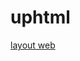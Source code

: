 # uphtml

[layout web](https://www.canva.com/design/DAFwR7AMLy8/ngJZzXT2hLaoykGw7k9cKQ/edit?utm_content=DAFwR7AMLy8&utm_campaign=designshare&utm_medium=link2&utm_source=sharebutton)
